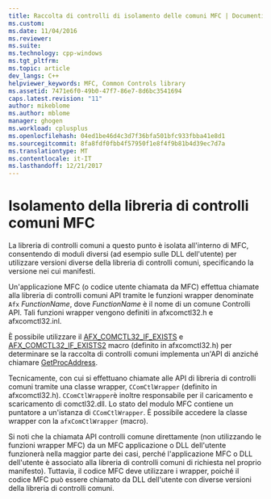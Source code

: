 ```yaml
---
title: Raccolta di controlli di isolamento delle comuni MFC | Documenti Microsoft
ms.custom: 
ms.date: 11/04/2016
ms.reviewer: 
ms.suite: 
ms.technology: cpp-windows
ms.tgt_pltfrm: 
ms.topic: article
dev_langs: C++
helpviewer_keywords: MFC, Common Controls library
ms.assetid: 7471e6f0-49b0-47f7-86e7-8d6bc3541694
caps.latest.revision: "11"
author: mikeblome
ms.author: mblome
manager: ghogen
ms.workload: cplusplus
ms.openlocfilehash: 04ed1be46d4c3d7f36bfa501bfc933fbba41e8d1
ms.sourcegitcommit: 8fa8fdf0fbb4f57950f1e8f4f9b81b4d39ec7d7a
ms.translationtype: MT
ms.contentlocale: it-IT
ms.lasthandoff: 12/21/2017
---
```

# <a name="isolation-of-the-mfc-common-controls-library"></a>Isolamento della libreria di controlli comuni MFC
La libreria di controlli comuni a questo punto è isolata all'interno di MFC, consentendo di moduli diversi (ad esempio sulle DLL dell'utente) per utilizzare versioni diverse della libreria di controlli comuni, specificando la versione nei cui manifesti.  
  
 Un'applicazione MFC (o codice utente chiamata da MFC) effettua chiamate alla libreria di controlli comuni API tramite le funzioni wrapper denominate `Afx` *FunctionName*, dove *FunctionName* è il nome di un comune Controlli API. Tali funzioni wrapper vengono definiti in afxcomctl32.h e afxcomctl32.inl.  
  
 È possibile utilizzare il [AFX_COMCTL32_IF_EXISTS](reference/run-time-object-model-services.md#afx_comctl32_if_exists) e [AFX_COMCTL32_IF_EXISTS2](reference/run-time-object-model-services.md#afx_comctl32_if_exists2) macro (definito in afxcomctl32.h) per determinare se la raccolta di controlli comuni implementa un'API di anziché chiamare [GetProcAddress](../build/getprocaddress.md).  
  
 Tecnicamente, con cui si effettuano chiamate alle API di libreria di controlli comuni tramite una classe wrapper, `CComCtlWrapper` (definito in afxcomctl32.h). `CComCtlWrapper`è inoltre responsabile per il caricamento e scaricamento di comctl32.dll. Lo stato del modulo MFC contiene un puntatore a un'istanza di `CComCtlWrapper`. È possibile accedere la classe wrapper con la `afxComCtlWrapper` (macro).  
  
 Si noti che la chiamata API controlli comune direttamente (non utilizzando le funzioni wrapper MFC) da un MFC applicazione o DLL dell'utente funzionerà nella maggior parte dei casi, perché l'applicazione MFC o DLL dell'utente è associato alla libreria di controlli comuni di richiesta nel proprio manifesto). Tuttavia, il codice MFC deve utilizzare i wrapper, poiché il codice MFC può essere chiamato da DLL dell'utente con diverse versioni della libreria di controlli comuni.

